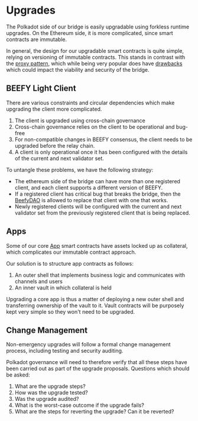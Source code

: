 # Upgrades

The Polkadot side of our bridge is easily upgradable using forkless runtime upgrades. On the Ethereum side, it is more complicated, since smart contracts are immutable.

In general, the design for our upgradable smart contracts is quite simple, relying on versioning of immutable contracts. This stands in contrast with the [proxy pattern](https://docs.openzeppelin.com/contracts/4.x/api/proxy), which while being very popular does have [drawbacks](https://blog.trailofbits.com/2018/09/05/contract-upgrade-anti-patterns/) which could impact the viability and security of the bridge.

## BEEFY Light Client

There are various constraints and circular dependencies which make upgrading the client more complicated.

1. The client is upgraded using cross-chain governance&#x20;
2. Cross-chain governance relies on the client to be operational and bug-free
3. For non-compatible changes in BEEFY consensus, the client needs to be upgraded before the relay chain.
4. A client is only operational once it has been configured with the details of the current and next validator set.&#x20;

To untangle these problems, we have the following strategy:

* The ethereum side of the bridge can have more than one registered client, and each client supports a different version of BEEFY.
* If a registered client has critical bug that breaks the bridge, then the [BeefyDAO](governance.md#beefydao) is allowed to replace that client with one that works.
* Newly registered clients will be configured with the current and next validator set from the previously registered client that is being replaced.

## Apps

Some of our core [App](apps/) smart contracts have assets locked up as collateral, which complicates our immutable contract approach.

Our solution is to structure app contracts as follows:

1. An outer shell that implements business logic and communicates with channels and users
2. An inner vault in which collateral is held

Upgrading a core app is thus a matter of deploying a new outer shell and transferring ownership of the vault to it. Vault contracts will be purposely kept very simple so they won't need to be upgraded.

## Change Management

Non-emergency upgrades will follow a formal change management process, including testing and security auditing.

Polkadot governance will need to therefore verify that all these steps have been carried out as part of the upgrade proposals. Questions which should be asked:

1. What are the upgrade steps?
2. How was the upgrade tested?
3. Was the upgrade audited?
4. What is the worst-case outcome if the upgrade fails?
5. What are the steps for reverting the upgrade? Can it be reverted?
